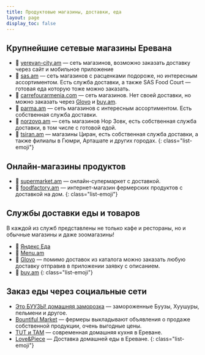 ```yaml
---
title: Продуктовые магазины, доставки, еда
layout: page
display_toc: false
---
```


## Крупнейшие сетевые магазины Еревана

- 🔗 [yerevan-city.am](https://yerevan-city.am) — сеть магазинов, возможно заказать доставку через сайт и мобильное приложение
- 🔗 [sas.am](https://sas.am) — сеть магазинов с расценками подороже, но интересным ассортиментом. Есть служба доставки, а также SAS Food Court — готовая еда которую тоже можно заказать.
- 🔗 [carrefourarmenia.com](https://www.carrefourarmenia.com) — сеть магазинов. Нет своей доставки, но можно заказать через [Glovo](https://glovoapp.com) и [buy.am](https://buy.am/ru).
- 🔗 [parma.am](https://parma.am) — сеть магазинов с интересным ассортиментом. Есть собственная служба доставки.
- 🔗 [norzovq.am](https://www.norzovq.am/?lang=ru) — сеть магазинов Нор Зовк, есть собственная служба доставки, в том числе с готовой едой.
- 🔗 [tsiran.am](https://tsiran.am/ru) — магазины Циран, есть собственная служба доставки, а также филиалы в Гюмри, Арташате и других городах.
{: class="list-emoji"}

## Онлайн-магазины продуктов

- 🔗 [supermarket.am](https://supermarket.am/ru/) — онлайн-супермаркет с доставкой.
- 🔗 [foodfactory.am](https://foodfactory.am/en/) — интернет-магазин фермерских продуктов с доставкой на дом.
{: class="list-emoji"}

## Службы доставки еды и товаров

В каждой из служб представлены не только кафе и рестораны, но и обычные магазины и даже зоомагазины!

- 🔗 [Яндекс Еда](https://eda.yandex.ru)
- 🔗 [Menu.am](https://menu.am/)
- 🔗 [Glovo](https://glovoapp.com) — помимо доставок из каталога можно заказать любую доставку отправив в приложении заявку с описанием.
- 🔗 [buy.am](https://buy.am/ru)
{: class="list-emoji"}

## Заказ еды через социальные сети

- <i class="fa-brands fa-telegram"></i> [Это БУУЗЫ! домашняя заморозка](https://t.me/erevanbuuz) — замороженные Буузы, Хуушуры, пельмени и другое.
- <i class="fa-brands fa-facebook-f"></i> [Bountiful Market](https://www.facebook.com/groups/274732839916698/) — фермеры выкладывают объявления о продаже собственной продукции, очень выгодные цены.
- <i class="fa-brands fa-telegram"></i> [ТUT и ТАМ](https://t.me/tut8tam) — современная домашняя кухня в Ереване.
- <i class="fa-brands fa-telegram"></i> [Love&Piece](https://t.me/love_and_piece_am) — Доставка домашней еды в Ереване.
{: class="list-emoji"}
